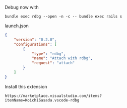 Debug now with
```
bundle exec rdbg --open -n -c -- bundle exec rails s
```

launch.json
```json
{
    "version": "0.2.0",
    "configurations": [
        {
            "type": "rdbg",
            "name": "Attach with rdbg",
            "request": "attach"
        }
    ]
}
```

Install this extension
```
https://marketplace.visualstudio.com/items?itemName=KoichiSasada.vscode-rdbg
```